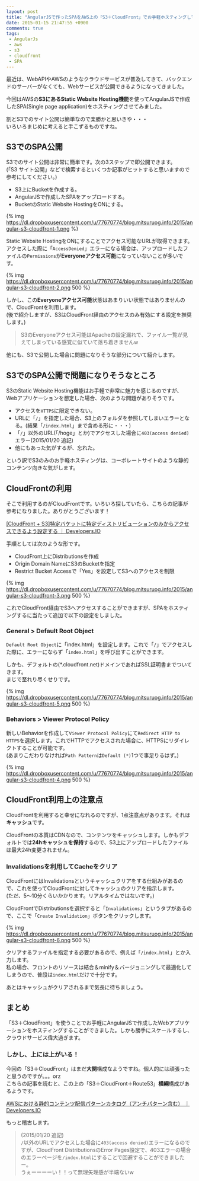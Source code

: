 ```yaml
---
layout: post
title: "AngularJSで作ったSPAをAWS上の「S3＋CloudFront」でお手軽ホスティングして、クラウドサービスってやっぱ素晴らしいなと思った話"
date: 2015-01-15 21:47:55 +0900
comments: true
tags: 
 - AngularJs
 - aws
 - s3
 - cloudfront
 - SPA
---
```


最近は、WebAPIやAWSのようなクラウドサービスが普及してきて、バックエンドのサーバーがなくても、Webサービスが公開できるようになってきました。

今回はAWSの**S3にあるStatic Website Hosting機能**を使ってAngularJSで作成したSPA(Single page application)をホスティングさせてみました。

割とS3でのサイト公開は簡単なので楽勝かと思いきや・・・  
いろいろまじめに考えると手こずるものですね。

<!-- more -->

## S3でのSPA公開

S3でのサイト公開は非常に簡単です。次の3ステップで即公開できます。  
(「S3 サイト公開」などで検索するといくつか記事がヒットすると思いますので参考にしてください。)

* S3上にBucketを作成する。
* AngularJSで作成したSPAをアップロードする。
* BucketのStatic Website HostingをONにする。

{% img https://dl.dropboxusercontent.com/u/77670774/blog.mitsuruog.info/2015/angular-s3-cloudfront-1.png %}

Static Website HostingをONにすることでアクセス可能なURLが取得できます。  
アクセスした際に「`AccessDenied`」エラーになる場合は、アップロードしたファイルの`Permissions`が**Everyoneアクセス可能**になっていないことが多いです。

{% img https://dl.dropboxusercontent.com/u/77670774/blog.mitsuruog.info/2015/angular-s3-cloudfront-2.png 500 %}

しかし、この**Everyoneアクセス可能**状態はあまりいい状態ではありませんので、CloudFrontを利用します。  
(後で紹介しますが、S3はCloudFront経由のアクセスのみ有効にする設定を推奨します。)

> S3のEveryoneアクセス可能はApacheの設定漏れで、ファイル一覧が見えてしまっている感覚に似ていて落ち着きませんw

他にも、S3で公開した場合に問題になりそうな部分について紹介します。

## S3でのSPA公開で問題になりそうなところ

S3のStatic Website Hosting機能はお手軽で非常に魅力を感じるのですが、Webアプリケーションを想定した場合、次のような問題がありそうです。

* アクセスを`HTTPS`に限定できない。
* URLに「`/`」を指定した場合、S3上のフォルダを参照してしまいエラーとなる。(結果「`/index.html`」まで含める形に・・・)
* 「`/`」以外のURL(「/hoge」とか)でアクセスした場合に`403(access denied)`エラー(2015/01/20 追記)
* 他にもあった気がするが、忘れた。
 
という訳でS3のみのお手軽ホスティングは、コーポレートサイトのような静的コンテンツ向きな気がします。

## CloudFrontの利用

そこで利用するのがCloudFrontです。いろいろ探していたら、こちらの記事が参考になりました。ありがとうございます！

[[CloudFront + S3]特定バケットに特定ディストリビューションのみからアクセスできるよう設定する ｜ Developers.IO](http://dev.classmethod.jp/cloud/aws/cloudfront-s3-origin-access-identity/)

手順としては次のような形です。

* CloudFront上にDistributionsを作成
* Origin Domain NameにS3のBucketを指定
* Restrict Bucket Accessで「Yes」を設定してS3へのアクセスを制限

{% img https://dl.dropboxusercontent.com/u/77670774/blog.mitsuruog.info/2015/angular-s3-cloudfront-3.png 500 %}

これでCloudFront経由でS3へアクセスすることができますが、SPAをホスティングするに当たって追加で以下の設定をしました。

### General > Default Root Object

`Default Root Object`に「index.html」を設定します。これで「`/`」でアクセスした際に、エラーにならず「`index.html`」を呼び出すことができます。

しかも、デフォルトの(*.cloudfront.net)ドメインであればSSL証明書までついてきます。  
まじで至れり尽くせりです。

{% img https://dl.dropboxusercontent.com/u/77670774/blog.mitsuruog.info/2015/angular-s3-cloudfront-5.png 500 %}

### Behaviors > Viewer Protocol Policy

新しいBehaviorを作成して`Viewer Protocol Policy`にて`Redirect HTTP to HTTPS`を選択します。これでHTTPでアクセスされた場合に、HTTPSにリダイレクトすることが可能です。  
(あまりこだわりなければ`Path Pattern`は`Default (*)`1つで事足りるはず。)

{% img https://dl.dropboxusercontent.com/u/77670774/blog.mitsuruog.info/2015/angular-s3-cloudfront-4.png 500 %}

## CloudFront利用上の注意点

CloudFrontを利用すると幸せになれるのですが、1点注意点があります。それは**キャッシュ**です。

CloudFrontの本質はCDNなので、コンテンツをキャッシュします。しかもデフォルトでは**24hキャッシュを保持**するので、S3上にアップロードしたファイルは最大24h変更されません。  

### Invalidationsを利用してCacheをクリア

CloudFrontにはInvalidationsというキャッシュクリアをする仕組みがあるので、これを使ってCloudFrontに対してキャッシュのクリアを指示します。  
(ただ、5〜10分くらいかかります。リアルタイムではないです。)

CloudFrontでDistributionsを選択すると「`Invalidations`」というタブがあるので、ここで「`Create Invalidation`」ボタンをクリックします。

{% img https://dl.dropboxusercontent.com/u/77670774/blog.mitsuruog.info/2015/angular-s3-cloudfront-6.png 500 %}

クリアするファイルを指定する必要があるので、例えば「`/index.html`」とか入力します。  
私の場合、フロントのリソースは結合＆minify＆バージョニングして最適化してしまうので、普段は`index.html`だけで十分です。

あとはキャッシュがクリアされるまで気長に待ちましょう。

## まとめ
「S3＋CloudFront」を使うことでお手軽にAngularJSで作成したWebアプリケーションをホスティングすることができました。しかも勝手にスケールするし、クラウドサービス偉大過ぎます。

### しかし、上には上がいる！

今回の「S3＋CloudFront」はまだ**大関**構成なようですね。個人的には頑張ったと思うのですが。。。orz  
こちらの記事を読むと、この上の「S3＋CloudFront＋Route53」**横綱**構成があるようです。

[AWSにおける静的コンテンツ配信パターンカタログ（アンチパターン含む） ｜ Developers.IO](http://dev.classmethod.jp/cloud/aws/static-contents-delivery-patterns/)

もっと稽古します。

> (2015/01/20 追記)  
> `/`以外のURLでアクセスした場合に`403(access denied)`エラーになるのですが、CloudFront DistributionsのError Pages設定で、403エラーの場合のエラーページを`/index.html`にすることで回避することができましたー。  
> うぇーーーーい！！って無理矢理感が半端ないw